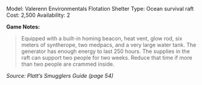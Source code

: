 Model: Valerenn Environmentals Flotation Shelter
Type: Ocean survival raft
Cost: 2,500
Availability: 2

**Game Notes:** 
> Equipped with a built-in homing beacon, heat vent, glow rod, six meters of syntherope, two medpacs, and a very large water tank. The generator has enough energy to last 250 hours. The supplies in the raft can support two people for two weeks. Reduce that time if more than two people are crammed inside.

*Source: Platt’s Smugglers Guide (page 54)*